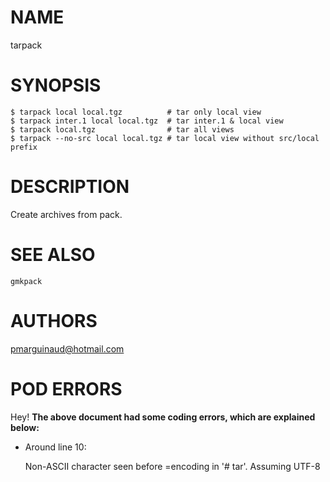# NAME

tarpack

# SYNOPSIS

    $ tarpack local local.tgz          # tar only local view
    $ tarpack inter.1 local local.tgz  # tar inter.1 & local view
    $ tarpack local.tgz                # tar all views
    $ tarpack --no-src local local.tgz # tar local view without src/local prefix

# DESCRIPTION

Create archives from pack.

# SEE ALSO

`gmkpack`

# AUTHORS

pmarguinaud@hotmail.com

# POD ERRORS

Hey! **The above document had some coding errors, which are explained below:**

- Around line 10:

    Non-ASCII character seen before =encoding in '# tar'. Assuming UTF-8

